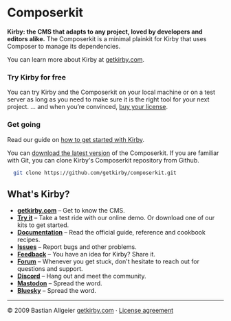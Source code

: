 # Composerkit

**Kirby: the CMS that adapts to any project, loved by developers and editors alike.** The Composerkit is a minimal plainkit for Kirby that uses Composer to manage its dependencies.

You can learn more about Kirby at [getkirby.com](https://getkirby.com).

### Try Kirby for free

You can try Kirby and the Composerkit on your local machine or on a test server as long as you need to make sure it is the right tool for your next project. … and when you’re convinced, [buy your license](https://getkirby.com/buy).

### Get going

Read our guide on [how to get started with Kirby](https://getkirby.com/docs/guide/quickstart).

You can [download the latest version](https://github.com/getkirby/composerkit/archive/main.zip) of the Composerkit.
If you are familiar with Git, you can clone Kirby's Composerkit repository from Github.

```bash
  git clone https://github.com/getkirby/composerkit.git
```

## What's Kirby?

-   **[getkirby.com](https://getkirby.com)** – Get to know the CMS.
-   **[Try it](https://getkirby.com/try)** – Take a test ride with our online demo. Or download one of our kits to get started.
-   **[Documentation](https://getkirby.com/docs/guide)** – Read the official guide, reference and cookbook recipes.
-   **[Issues](https://github.com/getkirby/kirby/issues)** – Report bugs and other problems.
-   **[Feedback](https://feedback.getkirby.com)** – You have an idea for Kirby? Share it.
-   **[Forum](https://forum.getkirby.com)** – Whenever you get stuck, don't hesitate to reach out for questions and support.
-   **[Discord](https://chat.getkirby.com)** – Hang out and meet the community.
-   **[Mastodon](https://mastodon.social/@getkirby)** – Spread the word.
-   **[Bluesky](https://bsky.app/profile/getkirby.com)** – Spread the word.

---

© 2009 Bastian Allgeier
[getkirby.com](https://getkirby.com) · [License agreement](https://getkirby.com/license)
